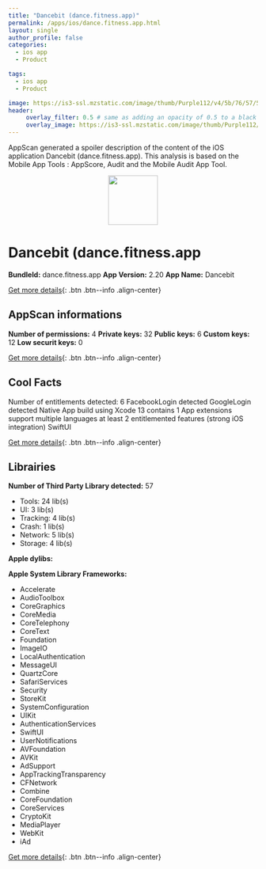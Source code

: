 ```yaml
---
title: "Dancebit (dance.fitness.app)"
permalink: /apps/ios/dance.fitness.app.html
layout: single
author_profile: false
categories: 
  - ios app 
  - Product 

tags: 
  - ios app 
  - Product 

image: https://is3-ssl.mzstatic.com/image/thumb/Purple112/v4/5b/76/57/5b7657d1-a181-1776-67f7-b0a35a7055cd/AppIcon-1x_U007emarketing-0-7-0-85-220.png/512x512bb.jpg
header: 
     overlay_filter: 0.5 # same as adding an opacity of 0.5 to a black background
     overlay_image: https://is3-ssl.mzstatic.com/image/thumb/Purple112/v4/5b/76/57/5b7657d1-a181-1776-67f7-b0a35a7055cd/AppIcon-1x_U007emarketing-0-7-0-85-220.png/512x512bb.jpg
---
```

AppScan generated a spoiler description of the content of the iOS application Dancebit (dance.fitness.app). This analysis is based on the Mobile App Tools : AppScore, Audit and the Mobile Audit App Tool.

  
  
<div style="text-align: center;"><img src="https://is3-ssl.mzstatic.com/image/thumb/Purple112/v4/5b/76/57/5b7657d1-a181-1776-67f7-b0a35a7055cd/AppIcon-1x_U007emarketing-0-7-0-85-220.png/512x512bb.jpg" width="100" height="100"></div>  
  
# Dancebit (dance.fitness.app

**BundleId:** dance.fitness.app
**App Version:** 2.20
**App Name:** Dancebit


[Get more details](/pricing.html){: .btn .btn--info .align-center}  
  
## AppScan informations 

**Number of permissions:** 4
**Private keys:** 32
**Public keys:** 6
**Custom keys:** 12
**Low securit keys:** 0
  
[Get more details](/pricing.html){: .btn .btn--info .align-center}

## Cool Facts

Number of entitlements detected: 6
FacebookLogin detected
GoogleLogin detected
Native App
build using Xcode 13
contains 1 App extensions
support multiple languages
at least 2 entitlemented features (strong iOS integration)
SwiftUI
  
[Get more details](/pricing.html){: .btn .btn--info .align-center}

## Librairies 
**Number of Third Party Library detected:** 57
- Tools: 24 lib(s)
- UI: 3 lib(s)
- Tracking: 4 lib(s)
- Crash: 1 lib(s)
- Network: 5 lib(s)
- Storage: 4 lib(s)

**Apple dylibs:**


**Apple System Library Frameworks:**
- Accelerate
- AudioToolbox
- CoreGraphics
- CoreMedia
- CoreTelephony
- CoreText
- Foundation
- ImageIO
- LocalAuthentication
- MessageUI
- QuartzCore
- SafariServices
- Security
- StoreKit
- SystemConfiguration
- UIKit
- AuthenticationServices
- SwiftUI
- UserNotifications
- AVFoundation
- AVKit
- AdSupport
- AppTrackingTransparency
- CFNetwork
- Combine
- CoreFoundation
- CoreServices
- CryptoKit
- MediaPlayer
- WebKit
- iAd


  
[Get more details](/pricing.html){: .btn .btn--info .align-center}

